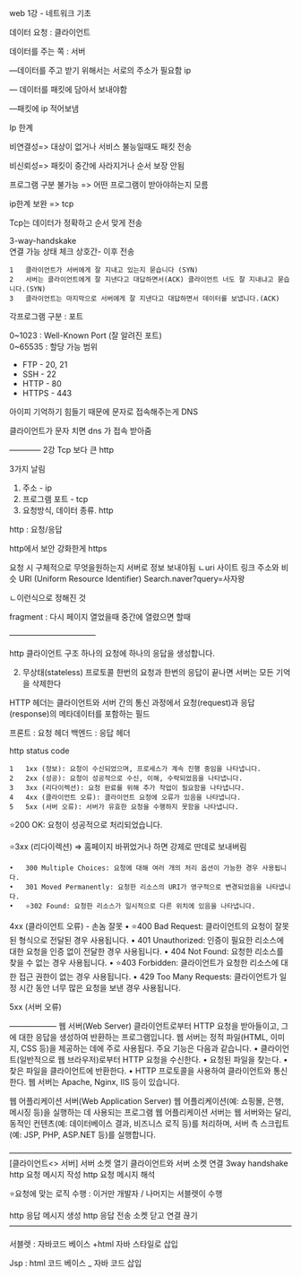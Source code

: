 
web
1강 - 네트워크 기초  


데이터 요청 : 클라이언트  

데이터를 주는 쪽 : 서버  

—데이터를 주고 받기 위해서는 서로의 주소가 필요함 ip  

— 데이터를 패킷에 담아서 보내야함  

—패킷에 ip 적어보냄  

Ip 한계  

비연결성=> 대상이 없거나 서비스 불능일때도 패킷 전송  

비신뢰성=> 패킷이 중간에 사라지거나 순서 보장 안됨  

프로그램 구분 불가능 => 어떤 프로그램이 받아야하는지 모름  

ip한계 보완 => tcp  

Tcp는 데이터가 정확하고 순서 맞게 전송  

3-way-handskake  
연결 가능 상태 체크 상호간- 이후 전송  

	1	클라이언트가 서버에게 잘 지내고 있는지 묻습니다 (SYN)
	2	서버는 클라이언트에게 잘 지낸다고 대답하면서(ACK) 클라이언트 너도 잘 지내냐고 묻습니다.(SYN)
	3	클라이언트는 마지막으로 서버에게 잘 지낸다고 대답하면서 데이터를 보냅니다.(ACK)

각프로그램 구분 : 포트  

0~1023 : Well-Known Port (잘 알려진 포트)  
0~65535 : 할당 가능 범위  
* FTP - 20, 21  
* SSH - 22  
* HTTP - 80  
* HTTPS - 443  

아이피 기억하기 힘들기 때문에
문자로 접속해주는게 DNS

클라이언트가 문자 치면 dns 가 접속 받아줌

————
2강
Tcp 보다 큰 http

3가지 날림
1. 주소 - ip
2. 프로그램 포트 - tcp
3. 요청방식, 데이터 종류.  http

http : 요청/응답

http에서 보안 강화한게 https

요청 시 구체적으로 무엇을원하는지 서버로 정보 보내야됨
ㄴuri
사이트 링크 주소와 비슷
URI (Uniform Resource Identifier)
Search.naver?query=사자왕

ㄴ이런식으로 정해진 것

fragment : 다시 페이지 열었을때 중간에 열렸으면 할때

———————————

http
클라이언트 구조
하나의 요청에 하나의 응답을 생성합니다.

2. 무상태(stateless) 프로토콜
   한번의 요청과 한번의 응답이 끝나면
   서버는 모든 기억을 삭제한다


HTTP 헤더는 클라이언트와 서버 간의 통신 과정에서 요청(request)과 응답(response)의 메타데이터를 포함하는 필드

프론트 : 요청 헤더
백엔드 : 응답 헤더


http status code

	1	1xx (정보): 요청이 수신되었으며, 프로세스가 계속 진행 중임을 나타냅니다.
	2	2xx (성공): 요청이 성공적으로 수신, 이해, 수락되었음을 나타냅니다.
	3	3xx (리다이렉션): 요청 완료를 위해 추가 작업이 필요함을 나타냅니다.
	4	4xx (클라이언트 오류): 클라이언트 요청에 오류가 있음을 나타냅니다.
	5	5xx (서버 오류): 서버가 유효한 요청을 수행하지 못함을 나타냅니다.

⭐️200 OK: 요청이 성공적으로 처리되었습니다.


⭐️3xx (리다이렉션) => 홈페이지 바뀌었거나 하면 강제로 딴데로 보내버림

	•	300 Multiple Choices: 요청에 대해 여러 개의 처리 옵션이 가능한 경우 사용됩니다.
	•	301 Moved Permanently: 요청한 리소스의 URI가 영구적으로 변경되었음을 나타냅니다.
	•	⭐️302 Found: 요청한 리소스가 일시적으로 다른 위치에 있음을 나타냅니다.

4xx (클라이언트 오류) - 손놈 잘못
•	⭐️400 Bad Request: 클라이언트의 요청이 잘못된 형식으로 전달된 경우 사용됩니다.
•	401 Unauthorized: 인증이 필요한 리소스에 대한 요청을 인증 없이 전달한 경우 사용됩니다.
•	404 Not Found: 요청한 리소스를 찾을 수 없는 경우 사용됩니다.
•	⭐️403 Forbidden: 클라이언트가 요청한 리소스에 대한 접근 권한이 없는 경우 사용됩니다.
•	429 Too Many Requests: 클라이언트가 일정 시간 동안 너무 많은 요청을 보낸 경우 사용됩니다.


5xx (서버 오류)


——————
웹 서버(Web Server)
클라이언트로부터 HTTP 요청을 받아들이고, 그에 대한 응답을 생성하여 반환하는 프로그램입니다.
웹 서버는 정적 파일(HTML, 이미지, CSS 등)을 제공하는 데에 주로 사용됩다. 주요 기능은 다음과 같습니다.
•	클라이언트(일반적으로 웹 브라우저)로부터 HTTP 요청을 수신한다.
•	요청된 파일을 찾는다.
•	찾은 파일을 클라이언트에 반환한다.
•	HTTP 프로토콜을 사용하여 클라이언트와 통신한다.
웹 서버는 Apache, Nginx, IIS 등이 있습니다.

웹 어플리케이션 서버(Web Application Server)
웹 어플리케이션(예: 쇼핑몰, 은행, 메시징 등)을 실행하는 데 사용되는 프로그램
웹 어플리케이션 서버는 웹 서버와는 달리, 동적인 컨텐츠(예: 데이터베이스 결과, 비즈니스 로직 등)를 처리하며, 서버 측 스크립트(예: JSP, PHP, ASP.NET 등)를 실행합니다.


————————————————————————————————————
[클라이언트<> 서버]
서버 소켓 열기
클라이언트와 서버 소켓 연결
3way handshake
http 요청 메시지 작성
http 요청 메시지 해석

⭐️요청에 맞는 로직 수행 : 이거만 개발자 / 나머지는 서블렛이 수행

http 응답 메시지 생성
http 응답 전송
소켓 닫고 연결 끊기
————————————————————————————————————

서블렛 : 자바코드 베이스 +html 자바 스타일로 삽입

Jsp : html 코드 베이스 _ 자바 코드 삽입





